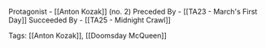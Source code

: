 Protagonist - [[Anton Kozak]] (no. 2)
Preceded By - [[TA23 - March's First Day]]
Succeeded By - [[TA25 - Midnight Crawl]]

Tags: [[Anton Kozak]], [[Doomsday McQueen]]